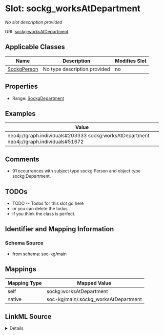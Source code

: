 

# Slot: sockg_worksAtDepartment


_No slot description provided_





URI: [sockg:worksAtDepartment](http://www.semanticweb.org/sockg/ontologies/2024/0/soil-carbon-ontology/worksAtDepartment)



<!-- no inheritance hierarchy -->





## Applicable Classes

| Name | Description | Modifies Slot |
| --- | --- | --- |
| [SockgPerson](../classes/SockgPerson.md) | No type description provided |  no  |







## Properties

* Range: [SockgDepartment](../classes/SockgDepartment.md)






## Examples

| Value |
| --- |
| neo4j://graph.individuals#203333 sockg:worksAtDepartment neo4j://graph.individuals#51672 |

## Comments

* 91 occurrences with subject type sockg:Person and object type sockg:Department.

## TODOs

* TODO -- Todos for this slot go here
* or you can delete the todos
* if you think the class is perfect.

## Identifier and Mapping Information







### Schema Source


* from schema: soc-kg/main




## Mappings

| Mapping Type | Mapped Value |
| ---  | ---  |
| self | sockg:worksAtDepartment |
| native | soc-kg/main/:sockg_worksAtDepartment |




## LinkML Source

<details>
```yaml
name: sockg_worksAtDepartment
description: No slot description provided
todos:
- TODO -- Todos for this slot go here
- or you can delete the todos
- if you think the class is perfect.
comments:
- 91 occurrences with subject type sockg:Person and object type sockg:Department.
examples:
- value: neo4j://graph.individuals#203333 sockg:worksAtDepartment neo4j://graph.individuals#51672
from_schema: soc-kg/main
rank: 1000
slot_uri: sockg:worksAtDepartment
alias: sockg_worksAtDepartment
domain_of:
- sockg_Person
range: sockg_Department

```
</details>